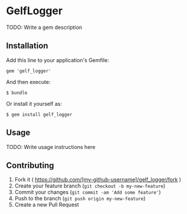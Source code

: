 # GelfLogger

TODO: Write a gem description

## Installation

Add this line to your application's Gemfile:

    gem 'gelf_logger'

And then execute:

    $ bundle

Or install it yourself as:

    $ gem install gelf_logger

## Usage

TODO: Write usage instructions here

## Contributing

1. Fork it ( https://github.com/[my-github-username]/gelf_logger/fork )
2. Create your feature branch (`git checkout -b my-new-feature`)
3. Commit your changes (`git commit -am 'Add some feature'`)
4. Push to the branch (`git push origin my-new-feature`)
5. Create a new Pull Request
